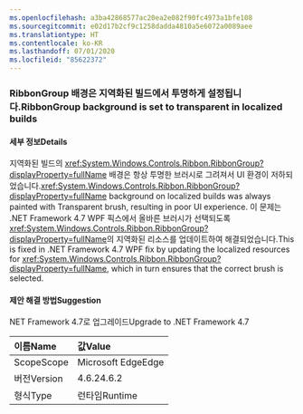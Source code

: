 ```yaml
---
ms.openlocfilehash: a3ba42868577ac20ea2e082f90fc4973a1bfe108
ms.sourcegitcommit: e02d17b2cf9c1258dadda4810a5e6072a0089aee
ms.translationtype: HT
ms.contentlocale: ko-KR
ms.lasthandoff: 07/01/2020
ms.locfileid: "85622372"
---
```

### <a name="ribbongroup-background-is-set-to-transparent-in-localized-builds"></a><span data-ttu-id="452dc-101">RibbonGroup 배경은 지역화된 빌드에서 투명하게 설정됩니다.</span><span class="sxs-lookup"><span data-stu-id="452dc-101">RibbonGroup background is set to transparent in localized builds</span></span>

#### <a name="details"></a><span data-ttu-id="452dc-102">세부 정보</span><span class="sxs-lookup"><span data-stu-id="452dc-102">Details</span></span>

<span data-ttu-id="452dc-103">지역화된 빌드의 <xref:System.Windows.Controls.Ribbon.RibbonGroup?displayProperty=fullName> 배경은 항상 투명한 브러시로 그려져서 UI 환경이 저하되었습니다.</span><span class="sxs-lookup"><span data-stu-id="452dc-103"><xref:System.Windows.Controls.Ribbon.RibbonGroup?displayProperty=fullName> background on localized builds was always painted with Transparent brush, resulting in poor UI experience.</span></span> <span data-ttu-id="452dc-104">이 문제는 .NET Framework 4.7 WPF 픽스에서 올바른 브러시가 선택되도록 <xref:System.Windows.Controls.Ribbon.RibbonGroup?displayProperty=fullName>의 지역화된 리소스를 업데이트하여 해결되었습니다.</span><span class="sxs-lookup"><span data-stu-id="452dc-104">This is fixed in .NET Framework 4.7 WPF fix by updating the localized resources for <xref:System.Windows.Controls.Ribbon.RibbonGroup?displayProperty=fullName>, which in turn ensures that the correct brush is selected.</span></span>

#### <a name="suggestion"></a><span data-ttu-id="452dc-105">제안 해결 방법</span><span class="sxs-lookup"><span data-stu-id="452dc-105">Suggestion</span></span>

<span data-ttu-id="452dc-106">NET Framework 4.7로 업그레이드</span><span class="sxs-lookup"><span data-stu-id="452dc-106">Upgrade to .NET Framework 4.7</span></span>

| <span data-ttu-id="452dc-107">이름</span><span class="sxs-lookup"><span data-stu-id="452dc-107">Name</span></span>    | <span data-ttu-id="452dc-108">값</span><span class="sxs-lookup"><span data-stu-id="452dc-108">Value</span></span>       |
|:--------|:------------|
| <span data-ttu-id="452dc-109">Scope</span><span class="sxs-lookup"><span data-stu-id="452dc-109">Scope</span></span>   |<span data-ttu-id="452dc-110">Microsoft Edge</span><span class="sxs-lookup"><span data-stu-id="452dc-110">Edge</span></span>|
|<span data-ttu-id="452dc-111">버전</span><span class="sxs-lookup"><span data-stu-id="452dc-111">Version</span></span>|<span data-ttu-id="452dc-112">4.6.2</span><span class="sxs-lookup"><span data-stu-id="452dc-112">4.6.2</span></span>|
|<span data-ttu-id="452dc-113">형식</span><span class="sxs-lookup"><span data-stu-id="452dc-113">Type</span></span>|<span data-ttu-id="452dc-114">런타임</span><span class="sxs-lookup"><span data-stu-id="452dc-114">Runtime</span></span>|
